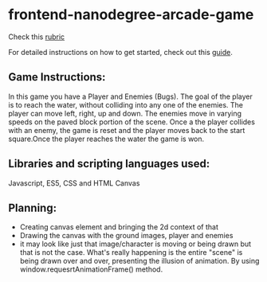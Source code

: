 frontend-nanodegree-arcade-game
===============================

Check this [rubric](https://review.udacity.com/#!/projects/2696458597/rubric)

For detailed instructions on how to get started, check out this [guide](https://docs.google.com/document/d/1v01aScPjSWCCWQLIpFqvg3-vXLH2e8_SZQKC8jNO0Dc/pub?embedded=true).

## Game Instructions:
In this game you have a Player and Enemies (Bugs). The goal of the player 
is to reach the water, without colliding into any one of the enemies. 
The player can move left, right, up and down. The enemies move in varying 
speeds on the paved block portion of the scene. Once a the player collides 
with an enemy, the game is reset and the player moves back to the start 
square.Once the player reaches the water the game is won.

## Libraries and scripting languages used:
Javascript, ES5, CSS and HTML Canvas

## Planning:
* Creating canvas element and bringing the 2d context of that
* Drawing the canvas with the ground images, player and enemies
* it may look like just that image/character is moving or being
  drawn but that is not the case. What's really happening is the entire "scene"
  is being drawn over and over, presenting the illusion of animation. By using 
window.requesrtAnimationFrame() method.
